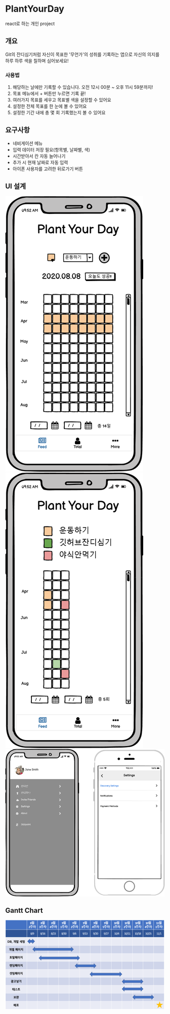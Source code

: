 # PlantYourDay
 react로 하는 개인 project

## 개요
Git의 잔디심기처럼 자신이 목표한 '무언가'의 성취를 기록하는 앱으로
자신의 의지를 하루 하루 색을 칠하며 심어보세요!

### 사용법
1. 해당하는 날에만 기록할 수 있습니다. 오전 12시 00분 ~ 오후 11시 59분까지!
2. 목표 메뉴에서 + 버튼만 누르면 기록 끝!
3. 여러가지 목표를 세우고 목표별 색을 설정할 수 있어요
4. 설정한 전체 목표를 한 눈에 볼 수 있어요
5. 설정한 기간 내에 총 몇 회 기록했는지 볼 수 있어요

## 요구사항
- 네비게이션 메뉴
- 입력 데이터 저장 필요(항목별, 날짜별, 색)
- 시간받아서 칸 자동 늘어나기
- 추가 시 현재 날짜로 자동 입력
- 아이폰 사용자를 고려한 뒤로가기 버튼

## UI 설계
![feed](./assets-minj0i/img/feed.png)
![total](./assets-minj0i/img/total.png)
![setting](./assets-minj0i/img/setting.png)

## Gantt Chart
![gantt](./assets-minj0i/img/gantt.png)